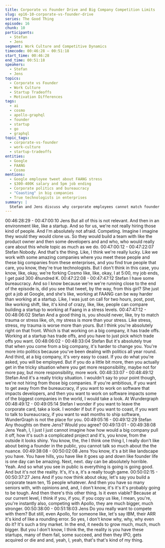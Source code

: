 ```yaml
---
title: Corporate vs Founder Drive and Big Company Competition Limits
slug: ep16-10-corporate-vs-founder-drive
series: The Good Thing
episode: 16
chunk: 10
participants:
  - Stefan
  - Jens
segment: Work Culture and Competitive Dynamics
timecode: 00:46:28 – 00:51:18
start_time: 00:46:28
end_time: 00:51:18
speakers:
  - Stefan
  - Jens
topics:
  - Corporate vs Founder
  - Work Culture
  - Startup Tradeoffs
  - Motivation Differences
tags:
  - ai
  - cosmo
  - apollo-graphql
  - founder
  - startup
  - go
  - graphql
topic_tags:
  - corporate-vs-founder
  - work-culture
  - startup-tradeoffs
entities:
  - Google
  - FAANG
  - Cosmo
mentions:
  - Google employee tweet about FAANG stress
  - $300-400K salary and 5pm job ending
  - Corporate politics and bureaucracy
  - "Coasting" in big companies
  - True technologists in enterprises
summary: |
  Stefan and Jens discuss why corporate employees cannot match founder dedication when competing. They explore the tradeoffs between big company stability and startup intensity, referencing a Google employee's tweet about FAANG stress levels. The conversation highlights how corporate environments with politics, bureaucracy, and ability to "coast" create fundamentally different motivation structures than founder-driven startups where personal investment drives relentless focus.
---
```


00:46:28:29 - 00:47:00:10
Jens
But all of this is not relevant. And then in an environment like, like a startup. And so for us, we're
not really hiring those kind of people. And I'm absolutely not afraid. Competing. Imagine I
imagine they would they would clone us. So they would build a team with like the product owner
and then some developers and and who, who would really care about this whole topic as much
as we do.
00:47:00:12 - 00:47:22:07
Stefan
Nobody. And that's the thing. Like, I think we're really lucky. Like we work with some amazing
companies where you meet these people and these big companies from these enterprises, and
you find true people that care, you know, they're true technologists. But I don't think in this case,
you know, like, okay, we're forking Cosmo like, like, okay, I at 5:00, my job ends, I get paid 300
4hundred K.
00:47:22:08 - 00:47:47:12
Stefan
I have some bureaucracy. And so I know because we're we're running close to the end of the
episode is, did you see that tweet, by the way, from this girl? She just got a job at Google, and
she's like, working at FAANG can be way harder than working at a startup. Like, I was just on
call for two hours, post, post, like working shift, like, it's kind of crazy, like, like, people can
compare building a startup to working at Faang in a stress levels.
00:47:47:12 - 00:48:06:02
Stefan
And a good thing is, you should never, like, try to match trauma or stress like, oh, my stress is
more than your stress. Like stress, stress, my trauma is worse more than yours. But I think
you're absolutely right on that front. Which is that working on a big company, it has trade offs.
Working at a startup has trade offs, and you have to just pick which trade offs you want.
00:48:06:02 - 00:48:33:04
Stefan
But it's absolutely true that when you come from a big company, it's harder to change you.
You're more into politics because you've been dealing with politics all year round. And third, at a
big company, it's very easy to coast. If you do what you're asked, you will be employed. But if
you do a little bit more, then you actually get in the tricky situation where you get more
responsibility, maybe not for more pay, but more responsibility, more work.
00:48:33:07 - 00:48:49:12
Stefan
And it's a really tricky situation. I wouldn't say to your point though, we're not hiring from those
big companies. If you're ambitious, if you want to get away from the bureaucracy, if you want to
work on software that impacts developers, and then you want to work on software impacts some
of the biggest companies in the world, I would take a look. At Wundergraph
00:48:49:12 - 00:49:05:14
Stefan
I wonder if you want to leave the corporate card, take a look. I wonder if but if you want to coast,
if you want to talk to bureaucracy, if you want to wait months to ship software, WunderGraph is
not the place for you.
00:49:05:16 - 00:49:12:29
Stefan
Any thoughts on there Jens? Would you agree?
00:49:13:01 - 00:49:38:08
Jens
Yeah, I, I just I just cannot imagine how how would a big company pull it off, how it's such a
complicated project and it's, you know, from the outside it looks shiny. You know, the, the I think
one thing I, I really don't like about being a founder in the public, you cannot talk so much about
the the nuance.
00:49:38:08 - 00:50:02:08
Jens
You know, it's a bit like landscape you have. You have hills, you have like it goes up and down
like founder life is one day can be amazing. Next, next. day can be absolutely horrible. Yeah.
And so what you see in public is everything is going is going good. And but it's not the reality.
It's, it's a, it's a really tough game.
00:50:02:15 - 00:50:37:27
Jens
And if you now think about okay, let's say you build a corporate team ten, 15 people whatever.
And then you have so many seniors with, with opinions and, and, I don't know, it's it's it's
probably going to be tough. And then there's this other thing. Is it even viable? Because at our
current level, I think if you, if you, if you copy us like, I mean, you're, you're instantly also,
competing with Apollo, they are much bigger, much stronger.
00:50:38:00 - 00:51:18:03
Jens
Do you really want to compete with them? But still, even Apollo, for someone like, let's say IBM,
their ARR it's kind of like a rounding error. So yes, I don't know why, why, why even do it? It's
such a tiny market. In the end, it needs to grow much, much, much bigger. But you I don't know,
I think the, the reality is you have these startups, many of them fail, some succeed, and then
they IPO, gets acquired or die and and, yeah, I, yeah, that's that's kind of my thing.
